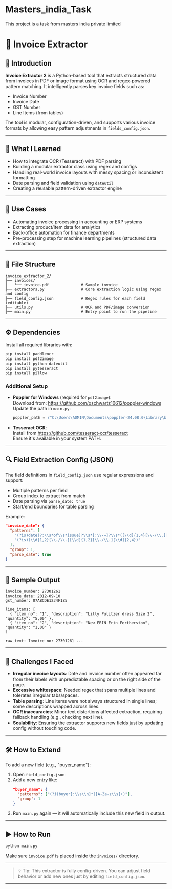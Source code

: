 # Masters_india_Task
This project is a task from masters india private limited
# 🧾 Invoice Extractor

## 📌 Introduction

**Invoice Extractor 2** is a Python-based tool that extracts structured data from invoices in PDF or image format using OCR and regex-powered pattern matching. It intelligently parses key invoice fields such as:

- Invoice Number  
- Invoice Date  
- GST Number  
- Line Items (from tables)

The tool is modular, configuration-driven, and supports various invoice formats by allowing easy pattern adjustments in `fields_config.json`.

---

## 🧠 What I Learned

- How to integrate OCR (Tesseract) with PDF parsing  
- Building a modular extractor class using regex and configs  
- Handling real-world invoice layouts with messy spacing or inconsistent formatting  
- Date parsing and field validation using `dateutil`  
- Creating a reusable pattern-driven extractor engine

---

## 💼 Use Cases

- Automating invoice processing in accounting or ERP systems  
- Extracting product/item data for analytics  
- Back-office automation for finance departments  
- Pre-processing step for machine learning pipelines (structured data extraction)

---

## 📁 File Structure

```
invoice_extractor_2/
├── invoices/
│   └── invoice.pdf              # Sample invoice
├── extractors.py                # Core extraction logic using regex and config
├── field_config.json            # Regex rules for each field (editable)
├── utils.py                     # OCR and PDF/image conversion
├── main.py                      # Entry point to run the pipeline
```

---

## ⚙️ Dependencies

Install all required libraries with:

```bash
pip install paddleocr
pip install pdf2image
pip install python-dateutil
pip install pytesseract
pip install pillow
```

### Additional Setup

- **Poppler for Windows** (required for `pdf2image`):  
  Download from: https://github.com/oschwartz10612/poppler-windows  
  Update the path in `main.py`:
  ```python
  poppler_path = r"C:\Users\ADMIN\Documents\poppler-24.08.0\Library\bin"
  ```

- **Tesseract OCR**:  
  Install from https://github.com/tesseract-ocr/tesseract  
  Ensure it's available in your system PATH.

---

## 🔍 Field Extraction Config (JSON)

The field definitions in `field_config.json` use regular expressions and support:

- Multiple patterns per field  
- Group index to extract from match  
- Date parsing via `parse_date: true`  
- Start/end boundaries for table parsing

Example:
```json
"invoice_date": {
  "patterns": [
    "(?is)date(?:\\s*of\\s*issue)?\\s*[:\\-–]?\\s*([\\d]{1,4}[\\-/\\.][\\d]{1,2}[\\-/\\.][\\d]{1,4})",
    "(?is)(\\d{1,2}[\\-/\\.][\\d]{1,2}[\\-/\\.][\\d]{2,4})"
  ],
  "group": 1,
  "parse_date": true
}
```

---

## 🧪 Sample Output

```
invoice_number: 27301261
invoice_date: 2012-09-10
gst_number: 07ABCDE1234F1Z5

line_items: [
  { "item_no": "1", "description": "Lilly Pulitzer dress Size 2", "quantity": "5,00" },
  { "item_no": "2", "description": "New ERIN Erin Fertherston", "quantity": "1,00" }
]

raw_text: Invoice no: 27301261 ...
```

---

## 🚧 Challenges I Faced

- **Irregular invoice layouts**: Date and invoice number often appeared far from their labels with unpredictable spacing or on the right side of the page.
- **Excessive whitespace**: Needed regex that spans multiple lines and tolerates irregular tabs/spaces.
- **Table parsing**: Line items were not always structured in single lines; some descriptions wrapped across lines.
- **OCR inaccuracies**: Minor text distortions affected extraction, requiring fallback handling (e.g., checking next line).
- **Scalability**: Ensuring the extractor supports new fields just by updating config without touching code.

---

## 🛠 How to Extend

To add a new field (e.g., "buyer_name"):

1. Open `field_config.json`
2. Add a new entry like:
   ```json
   "buyer_name": {
     "patterns": ["(?i)buyer[:\\s\\n]*([A-Za-z\\s]+)"],
     "group": 1
   }
   ```
3. Run `main.py` again — it will automatically include this new field in output.

---

## ▶️ How to Run

```bash
python main.py
```

Make sure `invoice.pdf` is placed inside the `invoices/` directory.

---

> 💡 Tip: This extractor is fully config-driven. You can adjust field behavior or add new ones just by editing `field_config.json`.

---
